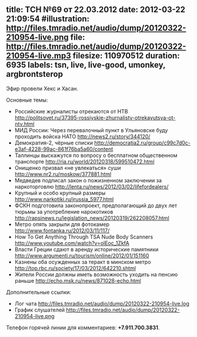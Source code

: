 title: ТСН №69 от 22.03.2012
date: 2012-03-22 21:09:54
#illustration: http://files.tmradio.net/audio/dump/20120322-210954-live.png
file: http://files.tmradio.net/audio/dump/20120322-210954-live.mp3
filesize: 110970512
duration: 6935
labels: tsn, live, live-good, umonkey, argbrontsterop
---
Эфир провели Хекс и Хасан.

Основные темы:

- Российские журналисты отрекаются от НТВ
  http://politsovet.ru/37395-rossiyskie-zhurnalisty-otrekayutsya-ot-ntv.html
- МИД России: Через перевалочный пункт в Ульяновске буду проходить войска НАТО
  http://news2.ru/story/344120/
- Демократия-2, чёрные списки
  http://democratia2.ru/group/c99c7d0c-e3af-4228-99ac-861f76ba5a60/content
- Таллинцы выскажутся по вопросу о бесплатном общественном транспорте
  http://ria.ru/world/20120318/599510472.html
- Онищенко призвал «не увлекаться» суши
  http://www.nr2.ru/moskow/377881.html
- Медведев подписал закон о пожизненном заключении за наркоторговлю
  http://lenta.ru/news/2012/03/02/lifefordealers/
- Крупный и особо крупный размеры
  http://www.narkotiki.ru/jrussia_5977.html
- ФСКН подготовила законопроект, предполагающий до двух лет тюрьмы за употребление нарокотиков
  http://rapsinews.ru/legislation_news/20120319/262208057.html
- Метро опять закрыли для фотокамер
  http://www.fontanka.ru/2012/03/11/117/
- How To Get Anything Through TSA Nude Body Scanners
  http://www.youtube.com/watch?v=olEoc_1ZkfA
- Власти Греции сдают в аренду исторические памятники
  http://www.argumenti.ru/tourism/online/2012/01/151160
- Казнены оба осужденных за теракт в минском метро
  http://top.rbc.ru/society/17/03/2012/642210.shtml
- Жители России должны иметь возможность уходить на пенсию раньше
  http://echo.msk.ru/news/871028-echo.html

Дополнительные ссылки:

- Лог чата
  http://files.tmradio.net/audio/dump/20120322-210954-live.log
- График слушателей
  http://files.tmradio.net/audio/dump/20120322-210954-live.png

Телефон горячей линии для комментариев: **+7.911.700.3831**.
